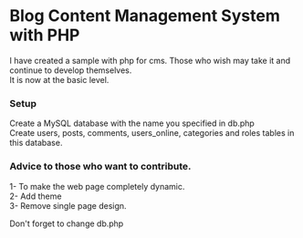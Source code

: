# Blog Content Management System with PHP

I have created a sample with php for cms. Those who wish may take it and continue to develop themselves. <br>
It is now at the basic level. <br>

### Setup
Create a MySQL database with the name you specified in db.php <br>
Create users, posts, comments, users_online, categories and roles tables in this database. <br>

### Advice to those who want to contribute.
1- To make the web page completely dynamic.<br>
2- Add theme<br>
3- Remove single page design.<br>

Don't forget to change db.php 
